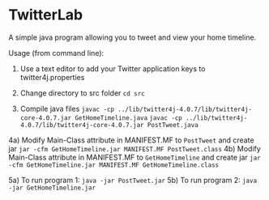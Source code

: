 # TwitterLab

A simple java program allowing you to tweet and view your home timeline.

Usage (from command line):
1) Use a text editor to add your Twitter application keys to twitter4j.properties

2) Change directory to src folder `cd src`

3) Compile java files
`javac -cp ../lib/twitter4j-4.0.7/lib/twitter4j-core-4.0.7.jar GetHomeTimeline.java`
`javac -cp ../lib/twitter4j-4.0.7/lib/twitter4j-core-4.0.7.jar PostTweet.java`

4a) Modify Main-Class attribute in MANIFEST.MF to `PostTweet` and create jar
`jar -cfm GetHomeTimeline.jar MANIFEST.MF PostTweet.class`
4b) Modify Main-Class attribute in MANIFEST.MF to  `GetHomeTimeline` and create jar
`jar -cfm GetHomeTimeline.jar MANIFEST.MF GetHomeTimeline.class`

5a) To run program 1: 
`java -jar PostTweet.jar`
5b) To run program 2: 
`java -jar GetHomeTimeline.jar`
